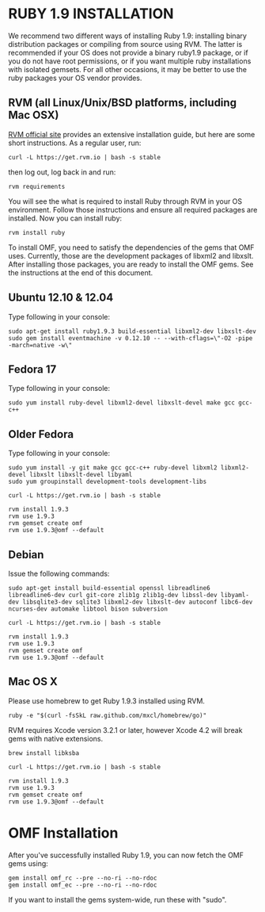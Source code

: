 # RUBY 1.9 INSTALLATION

We recommend two different ways of installing Ruby 1.9: installing binary distribution packages or compiling from source using RVM. The latter is recommended if your OS does not provide a binary ruby1.9 package, or if you do not have root permissions, or if you want multiple ruby installations with isolated gemsets. For all other occasions, it may be better to use the ruby packages your OS vendor provides.

## RVM (all Linux/Unix/BSD platforms, including Mac OSX)

[RVM official site](https://rvm.io) provides an extensive installation guide, but here are some short instructions. As a regular user, run:

    curl -L https://get.rvm.io | bash -s stable

then log out, log back in and run:

    rvm requirements

You will see the what is required to install Ruby through RVM in your OS environment. Follow those instructions and ensure all required packages are installed.  Now you can install ruby:
    
    rvm install ruby

To install OMF, you need to satisfy the dependencies of the gems that OMF uses. Currently, those are the development packages of libxml2 and libxslt. After installing those packages, you are ready to install the OMF gems. See the instructions at the end of this document.

## Ubuntu 12.10 & 12.04

Type following in your console:

    sudo apt-get install ruby1.9.3 build-essential libxml2-dev libxslt-dev
    sudo gem install eventmachine -v 0.12.10 -- --with-cflags=\"-O2 -pipe -march=native -w\"

## Fedora 17

Type following in your console:

    sudo yum install ruby-devel libxml2-devel libxslt-devel make gcc gcc-c++

## Older Fedora

Type following in your console:

    sudo yum install -y git make gcc gcc-c++ ruby-devel libxml2 libxml2-devel libxslt libxslt-devel libyaml
    sudo yum groupinstall development-tools development-libs

    curl -L https://get.rvm.io | bash -s stable

    rvm install 1.9.3
    rvm use 1.9.3
    rvm gemset create omf
    rvm use 1.9.3@omf --default

## Debian

Issue the following commands:

    sudo apt-get install build-essential openssl libreadline6 libreadline6-dev curl git-core zlib1g zlib1g-dev libssl-dev libyaml-dev libsqlite3-dev sqlite3 libxml2-dev libxslt-dev autoconf libc6-dev ncurses-dev automake libtool bison subversion

    curl -L https://get.rvm.io | bash -s stable

    rvm install 1.9.3
    rvm use 1.9.3
    rvm gemset create omf
    rvm use 1.9.3@omf --default

## Mac OS X

Please use homebrew to get Ruby 1.9.3 installed using RVM.

    ruby -e "$(curl -fsSkL raw.github.com/mxcl/homebrew/go)"

RVM requires Xcode version 3.2.1 or later, however Xcode 4.2 will break gems with native extensions.

    brew install libksba

    curl -L https://get.rvm.io | bash -s stable

    rvm install 1.9.3
    rvm use 1.9.3
    rvm gemset create omf
    rvm use 1.9.3@omf --default

# OMF Installation

After you've successfully installed Ruby 1.9, you can now fetch the OMF gems using:

    gem install omf_rc --pre --no-ri --no-rdoc
    gem install omf_ec --pre --no-ri --no-rdoc

If you want to install the gems system-wide, run these with "sudo".